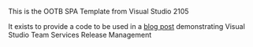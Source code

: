 This is the OOTB SPA Template from Visual Studio 2105

It exists to provide a code to be used in a [blog post](https://gavinb.net/2016/10/02/minimal-path-to-awesome-vsts-release-management-and-classic-mode-azure-website/) demonstrating Visual Studio Team Services Release Management
